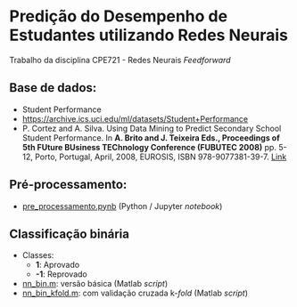 # Predição do Desempenho de Estudantes utilizando Redes Neurais
Trabalho da disciplina CPE721 - Redes Neurais *Feedforward*

## Base de dados: 
- Student Performance
- https://archive.ics.uci.edu/ml/datasets/Student+Performance
- P. Cortez and A. Silva. Using Data Mining to Predict Secondary School Student Performance. In **A. Brito and J. Teixeira Eds., Proceedings of 5th FUture BUsiness TEChnology Conference (FUBUTEC 2008)** pp. 5-12, Porto, Portugal, April, 2008, EUROSIS, ISBN 978-9077381-39-7. [Link](http://www3.dsi.uminho.pt/pcortez/student.pdf)

## Pré-processamento:
- [pre_processamento.pynb](pre_processamento.pynb) (Python / Jupyter *notebook*)

## Classificação binária
- Classes: 
	- **1**: Aprovado 
	- **-1**: Reprovado
- [nn_bin.m](nn_bin.m): versão básica (Matlab *script*)
- [nn_bin_kfold.m](nn_bin_kfold.m): com validação cruzada k-*fold* (Matlab *script*)